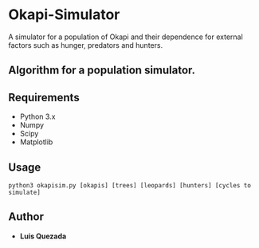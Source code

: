 # Okapi-Simulator
A simulator for a population of Okapi and their dependence for external factors such as hunger, predators and hunters.

## Algorithm for a population simulator.

## Requirements
* Python 3.x
* Numpy
* Scipy
* Matplotlib

## Usage
```
python3 okapisim.py [okapis] [trees] [leopards] [hunters] [cycles to simulate]
```

## Author
* **Luis Quezada**
